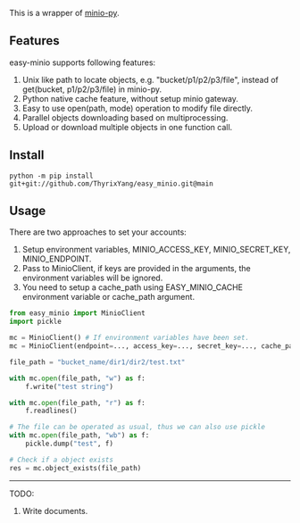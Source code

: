 This is a wrapper of [minio-py](https://github.com/minio/minio-py).

## Features

easy-minio supports following features:

1. Unix like path to locate objects, e.g. "bucket/p1/p2/p3/file", instead of get(bucket, p1/p2/p3/file) in minio-py.
2. Python native cache feature, without setup minio gateway.
3. Easy to use open(path, mode) operation to modify file directly.
4. Parallel objects downloading based on multiprocessing.
5. Upload or download multiple objects in one function call.

## Install
```
python -m pip install git+git://github.com/ThyrixYang/easy_minio.git@main
```
## Usage

There are two approaches to set your accounts:
1. Setup environment variables, MINIO_ACCESS_KEY, MINIO_SECRET_KEY, MINIO_ENDPOINT.
2. Pass to MinioClient, if keys are provided in the arguments, the environment variables will be ignored.
3. You need to setup a cache_path using EASY_MINIO_CACHE environment variable or cache_path argument.

```python
from easy_minio import MinioClient
import pickle

mc = MinioClient() # If environment variables have been set.
mc = MinioClient(endpoint=..., access_key=..., secret_key=..., cache_path=...) # set arguments in constructor.

file_path = "bucket_name/dir1/dir2/test.txt"

with mc.open(file_path, "w") as f:
    f.write("test string")

with mc.open(file_path, "r") as f:
    f.readlines()

# The file can be operated as usual, thus we can also use pickle
with mc.open(file_path, "wb") as f:
    pickle.dump("test", f)

# Check if a object exists
res = mc.object_exists(file_path)

```


---

TODO:
1. Write documents.